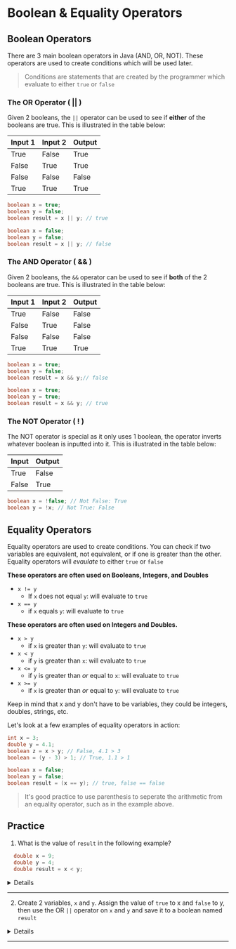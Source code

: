 # Boolean & Equality Operators

## Boolean Operators

There are 3 main boolean operators in Java (AND, OR, NOT). These operators are used to create conditions which will be used later.

> Conditions are statements that are created by the programmer which evaluate to either `true` or `false`

### The OR Operator ( || )

Given 2 booleans, the `||` operator can be used to see if **either** of the booleans are true. This is illustrated in the table below:

| Input 1 | Input 2 | Output |
| ------- | ------- | ------ |
| True    | False   | True   |
| False   | True    | True   |
| False   | False   | False  |
| True    | True    | True   |

```java
boolean x = true;
boolean y = false;
boolean result = x || y; // true
```

```java
boolean x = false;
boolean y = false;
boolean result = x || y; // false
```

### The AND Operator ( && )

Given 2 booleans, the `&&` operator can be used to see if **both** of the 2 booleans are true. This is illustrated in the table below:

| Input 1 | Input 2 | Output |
| ------- | ------- | ------ |
| True    | False   | False  |
| False   | True    | False  |
| False   | False   | False  |
| True    | True    | True   |

```java
boolean x = true;
boolean y = false;
boolean result = x && y;// false
```

```java
boolean x = true;
boolean y = true;
boolean result = x && y; // true
```

### The NOT Operator ( ! )

The NOT operator is special as it only uses 1 boolean, the operator inverts whatever boolean is inputted into it. This is illustrated in the table below:

| Input | Output |
| ----- | ------ |
| True  | False  |
| False | True   |

```java
boolean x = !false; // Not False: True
boolean y = !x; // Not True: False
```

## Equality Operators

Equality operators are used to create conditions. You can check if two variables are equivalent, not equivalent, or if one is greater than the other. Equality operators will *evaulate* to either `true` or `false`

**These operators are often used on Booleans, Integers, and Doubles**

- `x != y`
  - If `x` does not equal `y`: will evaluate to `true`
- `x == y`
  - if `x` equals `y`: will evaluate to `true`

**These operators are often used on Integers and Doubles.**

- `x > y`
  - if `x` is greater than `y`: will evaluate to `true`
- `x < y`
  - if `y` is greater than `x`: will evaluate to `true`
- `x <= y`
  - if `y` is greater than *or* equal to `x`: will evaluate to `true`
- `x >= y`
  - if `x` is greater than *or* equal to `y`: will evaluate to `true`

Keep in mind that x and y don't have to be variables, they could be integers, doubles, strings, etc.

Let's look at a few examples of equality operators in action:

```java
int x = 3;
double y = 4.1;
boolean z = x > y; // False, 4.1 > 3
boolean = (y - 3) > 1; // True, 1.1 > 1 
```

```java
boolean x = false;
boolean y = false;
boolean result = (x == y); // true, false == false
```

> It's good practice to use parenthesis to seperate the arithmetic from an equality operator, such as in the example above.

## Practice

1. What is the value of `result` in the following example?

```java
  double x = 9;
  double y = 4;
  double result = x < y;
```

<details>

`x` has a value of 9 and `y` has a value of 4. We then see if x is less than (\<) y and save the value to `result`. **Since 9 is less than 4, result has a value of** `false`.

</details>

______________________________________________________________________

2. Create 2 variables, `x` and `y`. Assign the value of `true` to x and `false` to y, then use the OR `||` operator on `x` and `y` and save it to a boolean named `result`

<details>

```java
boolean x = true;
boolean y = false;

boolean result = x || y;
```

</details>

______________________________________________________________________
